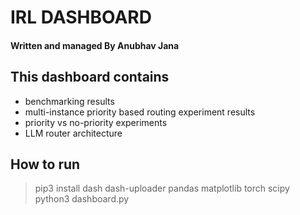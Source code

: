 <h1> IRL DASHBOARD </h1>
<h4> Written and managed By Anubhav Jana </h4>

## This dashboard contains 

* benchmarking results 
* multi-instance priority based routing experiment results
* priority vs no-priority experiments 
* LLM router architecture 


## How to run

> pip3 install dash dash-uploader pandas matplotlib torch scipy  
> python3 dashboard.py
